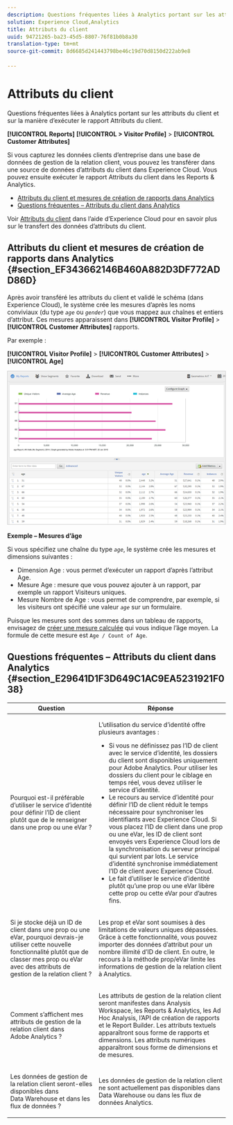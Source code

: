 ```yaml
---
description: Questions fréquentes liées à Analytics portant sur les attributs du client et sur la manière d’exécuter le rapport Attributs du client.
solution: Experience Cloud,Analytics
title: Attributs du client
uuid: 94721265-ba23-45d5-8807-76f81b0b8a30
translation-type: tm+mt
source-git-commit: 8d6685d241443798be46c19d70d8150d222ab9e8

---
```



# Attributs du client

Questions fréquentes liées à Analytics portant sur les attributs du client et sur la manière d’exécuter le rapport Attributs du client.

**[!UICONTROL Reports]** **[!UICONTROL > Visitor Profile]** > **[!UICONTROL Customer Attributes]**

Si vous capturez les données clients d’entreprise dans une base de données de gestion de la relation client, vous pouvez les transférer dans une source de données d’attributs du client dans Experience Cloud. Vous pouvez ensuite exécuter le rapport Attributs du client dans les Reports &amp; Analytics.

* [Attributs du client et mesures de création de rapports dans Analytics](/help/components/c-variables/dimensionslist/reports-customer-attributes.md#section_EF343662146B460A882D3DF772ADD86D)
* [Questions fréquentes – Attributs du client dans Analytics](/help/components/c-variables/dimensionslist/reports-customer-attributes.md#section_E29641D1F3D649C1AC9EA5231921F038)

Voir [Attributs du client](https://docs.adobe.com/content/help/fr-FR/core-services/interface/customer-attributes/attributes.html) dans l’aide d’Experience Cloud pour en savoir plus sur le transfert des données d’attributs du client.

## Attributs du client et mesures de création de rapports dans Analytics  {#section_EF343662146B460A882D3DF772ADD86D}

Après avoir transféré les attributs du client et validé le schéma (dans Experience Cloud), le système crée les mesures d’après les noms conviviaux (du type *`age`* ou *`gender`*) que vous mappez aux chaînes et entiers d’attribut. Ces mesures apparaissent dans **[!UICONTROL Visitor Profile]** > **[!UICONTROL Customer Attributes]** rapports.

Par exemple :

**[!UICONTROL Visitor Profile]** > **[!UICONTROL Customer Attributes]** > **[!UICONTROL Age]**

![](assets/report_age.png)

**Exemple – Mesures d’âge**

Si vous spécifiez une chaîne du type *`age`*, le système crée les mesures et dimensions suivantes :

* Dimension Age : vous permet d’exécuter un rapport d’après l’attribut Age.
* Mesure Age : mesure que vous pouvez ajouter à un rapport, par exemple un rapport Visiteurs uniques.
* Mesure Nombre de Age : vous permet de comprendre, par exemple, si les visiteurs ont spécifié une valeur  *`age`* sur un formulaire.

Puisque les mesures sont des sommes dans un tableau de rapports, envisagez de  [créer une mesure calculée](https://docs.adobe.com/content/help/fr-FR/analytics/components/calculated-metrics/cm-overview.html) qui vous indique l’âge moyen. La formule de cette mesure est `Age / Count of Age`.

## Questions fréquentes – Attributs du client dans Analytics {#section_E29641D1F3D649C1AC9EA5231921F038}

<table id="table_88631069013B408EBB0A810657662B36"> 
 <thead> 
  <tr> 
   <th colname="col1" class="entry"> Question </th> 
   <th colname="col2" class="entry"> Réponse </th> 
  </tr> 
 </thead>
 <tbody> 
  <tr> 
   <td colname="col1"> <p>Pourquoi est-il préférable d’utiliser le service d’identité pour définir l’ID de client plutôt que de le renseigner dans une prop ou une eVar ? </p> </td> 
   <td colname="col2"> <p>L’utilisation du service d’identité offre plusieurs avantages : </p> 
    <ul id="ul_5D3659604D43419F9CA5920B4F93728E"> 
     <li id="li_BA2EF0715C5A47EFAFA7191CFAD088A4">Si vous ne définissez pas l’ID de client avec le service d’identité, les dossiers du client sont disponibles uniquement pour Adobe Analytics. Pour utiliser les dossiers du client pour le ciblage en temps réel, vous devez utiliser le service d’identité. </li> 
     <li id="li_228358684E474A298E39578D427BF932">Le recours au service d’identité pour définir l’ID de client réduit le temps nécessaire pour synchroniser les identifiants avec Experience Cloud. Si vous placez l’ID de client dans une prop ou une eVar, les ID de client sont envoyés vers Experience Cloud lors de la synchronisation du serveur principal qui survient par lots. Le service d’identité synchronise immédiatement l’ID de client avec Experience Cloud. </li> 
     <li id="li_BCF28219E4014FCF9F747C3D8D270526"> Le fait d’utiliser le service d’identité plutôt qu’une prop ou une eVar libère cette prop ou cette eVar pour d’autres fins. </li> 
    </ul> </td> 
  </tr> 
  <tr> 
   <td colname="col1"> <p>Si je stocke déjà un ID de client dans une prop ou une eVar, pourquoi devrais-je utiliser cette nouvelle fonctionnalité plutôt que de classer mes prop ou eVar avec des attributs de gestion de la relation client ? </p> </td> 
   <td colname="col2"> <p>Les prop et eVar sont soumises à des limitations de valeurs uniques dépassées. Grâce à cette fonctionnalité, vous pouvez importer des données d’attribut pour un nombre illimité d’ID de client. En outre, le recours à la méthode prop/eVar limite les informations de gestion de la relation client à Analytics. </p> </td> 
  </tr> 
  <tr> 
   <td colname="col1"> <p>Comment s’affichent mes attributs de gestion de la relation client dans Adobe Analytics ? </p> </td> 
   <td colname="col2"> <p>Les attributs de gestion de la relation client seront manifestes dans Analysis Workspace, les Reports &amp; Analytics, les Ad Hoc Analysis, l’API de création de rapports et le Report Builder. Les attributs textuels apparaîtront sous forme de rapports et dimensions. Les attributs numériques apparaîtront sous forme de dimensions et de mesures. </p> </td> 
  </tr> 
  <tr> 
   <td colname="col1"> <p>Les données de gestion de la relation client seront-elles disponibles dans Data Warehouse et dans les flux de données ? </p> </td> 
   <td colname="col2"> <p>Les données de gestion de la relation client ne sont actuellement pas disponibles dans Data Warehouse ou dans les flux de données Analytics. </p> </td> 
  </tr> 
 </tbody> 
</table>

